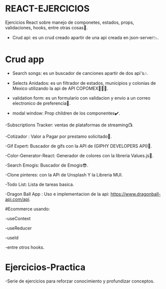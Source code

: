 # REACT-EJERCICIOS
Ejercicios React sobre manejo de componetes, estados, props, validaciones, hooks, entre otras cosas🤩.
- Crud api: es un crud creado apartir de una api creada en json-server📉.

# Crud app
- Search songs: es un buscador de canciones apartir de dos api's🎶.

- Selects Anidados: es un filtrador de estados, municipios y colonias de Mexico utilizando la api de API COPOMEX📍🇲🇽.

- validation form: es un formulario con validacion y envio a un correo electronico de preferencia📩.

- modal window: Prop children de los componentes✔️.

-Subscriptions Tracker: ventas de plataformas de streaming📺.

-Cotizador : Valor a Pagar por prestamo solicitado🏦.

-Gif Expert: Buscador de gifs con la API de (GIPHY DEVELOPERS API)🎁.

-Color-Generator-React: Generador de colores con la libreria Values.js🎨.

-Search Emogis: Buscador de Emogis😎.

-Clone pinteres: con la APi de Unsplash Y la Libreria MUI.

-Todo List: Lista de tareas basica.

-Dragon Ball App : Uso e implementacion de la api: https://www.dragonball-api.com/api.

#Ecommerce usando:

-useContext

-useReducer

-useId

-entre otros hooks.

# Ejercicios-Practica

-Serie de ejercicios para reforzar conocimiento y profundizar conceptos.
